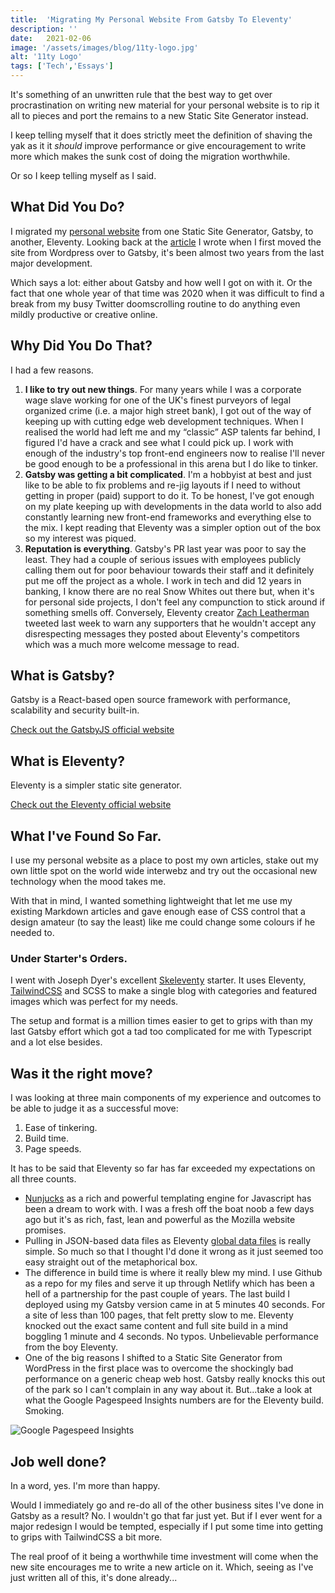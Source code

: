 ```yaml
---
title:  'Migrating My Personal Website From Gatsby To Eleventy'
description: ''
date:   2021-02-06
image: '/assets/images/blog/11ty-logo.jpg'
alt: '11ty Logo'
tags: ['Tech','Essays']
---
```

It's something of an unwritten rule that the best way to get over procrastination on writing new material for your personal website is to rip it all to pieces and port the remains to a new Static Site Generator instead.

I keep telling myself that it does strictly meet the definition of shaving the yak as it it *should* improve performance or give encouragement to write more which makes the sunk cost of doing the migration worthwhile.

Or so I keep telling myself as I said.

## What Did You Do?

I migrated my [personal website](https://alanhylands.com) from one Static Site Generator, Gatsby, to another, Eleventy. Looking back at the [article](https://alanhylands.com/migrating-blog-wordpress-gatsby-part-one/) I wrote when I first moved the site from Wordpress over to Gatsby, it's been almost two years from the last major development.

Which says a lot: either about Gatsby and how well I got on with it. Or the fact that one whole year of that time was 2020 when it was difficult to find a break from my busy Twitter doomscrolling routine to do anything even mildly productive or creative online.

## Why Did You Do That?

I had a few reasons.

1. **I like to try out new things**. For many years while I was a corporate wage slave working for one of the UK's finest purveyors of legal organized crime (i.e. a major high street bank), I got out of the way of keeping up with cutting edge web development techniques. When I realised the world had left me and my “classic” ASP talents far behind, I figured I'd have a crack and see what I could pick up. I work with enough of the industry's top front-end engineers now to realise I'll never be good enough to be a professional in this arena but I do like to tinker.
2. **Gatsby was getting a bit complicated**. I'm a hobbyist at best and just like to be able to fix problems and re-jig layouts if I need to without getting in proper (paid) support to do it. To be honest, I've got enough on my plate keeping up with developments in the data world to also add constantly learning new front-end frameworks and everything else to the mix. I kept reading that Eleventy was a simpler option out of the box so my interest was piqued.
3. **Reputation is everything**. Gatsby's PR last year was poor to say the least. They had a couple of serious issues with employees publicly calling them out for poor behaviour towards their staff and it definitely put me off the project as a whole. I work in tech and did 12 years in banking, I know there are no real Snow Whites out there but, when it's for personal side projects, I don't feel any compunction to stick around if something smells off. Conversely, Eleventy creator [Zach Leatherman](https://twitter.com/zachleat) tweeted last week to warn any supporters that he wouldn't accept any disrespecting messages they posted about Eleventy's competitors which was a much more welcome message to read.

## What is Gatsby?

Gatsby is a React-based open source framework with performance, scalability and security built-in.

[Check out the GatsbyJS official website](https://www.gatsbyjs.com/)

## What is Eleventy?

Eleventy is a simpler static site generator.

[Check out the Eleventy official website](https://www.11ty.dev/)

## What I've Found So Far.

I use my personal website as a place to post my own articles, stake out my own little spot on the world wide interwebz and try out the occasional new technology when the mood takes me.

With that in mind, I wanted something lightweight that let me use my existing Markdown articles and gave enough ease of CSS control that a design amateur (to say the least) like me could change some colours if he needed to.

### Under Starter's Orders.

I went with Joseph Dyer's excellent [Skeleventy](https://github.com/josephdyer/skeleventy) starter. It uses Eleventy, [TailwindCSS](https://tailwindcss.com/) and SCSS to make a single blog with categories and featured images which was perfect for my needs.

The setup and format is a million times easier to get to grips with than my last Gatsby effort which got a tad too complicated for me with Typescript and a lot else besides.

## Was it the right move?

I was looking at three main components of my experience and outcomes to be able to judge it as a successful move:

1. Ease of tinkering.
2. Build time.
3. Page speeds.

It has to be said that Eleventy so far has far exceeded my expectations on all three counts.

- [Nunjucks](https://mozilla.github.io/nunjucks/) as a rich and powerful templating engine for Javascript has been a dream to work with. I was a fresh off the boat noob a few days ago but it's as rich, fast, lean and powerful as the Mozilla website promises.
- Pulling in JSON-based data files as Eleventy [global data files](https://www.11ty.dev/docs/data-global/) is really simple. So much so that I thought I'd done it wrong as it just seemed too easy straight out of the metaphorical box.
- The difference in build time is where it really blew my mind. I use Github as a repo for my files and serve it up through Netlify which has been a hell of a partnership for the past couple of years. The last build I deployed using my Gatsby version came in at 5 minutes 40 seconds. For a site of less than 100 pages, that felt pretty slow to me. Eleventy knocked out the exact same content and full site build in a mind boggling 1 minute and 4 seconds. No typos. Unbelievable performance from the boy Eleventy.
- One of the big reasons I shifted to a Static Site Generator from WordPress in the first place was to overcome the shockingly bad performance on a generic cheap web host. Gatsby really knocks this out of the park so I can't complain in any way about it. But...take a look at what the Google Pagespeed Insights numbers are for the Eleventy build. Smoking.

![Google Pagespeed Insights](/assets/images/blog/2021-02-06ahcom_eleventy_google_pagespeed.png)

## Job well done?

In a word, yes. I'm more than happy.

Would I immediately go and re-do all of the other business sites I've done in Gatsby as a result? No. I wouldn't go that far just yet. But if I ever went for a major redesign I would be tempted, especially if I put some time into getting to grips with TailwindCSS a bit more.

The real proof of it being a worthwhile time investment will come when the new site encourages me to write a new article on it. Which, seeing as I've just written all of this, it's done already...
